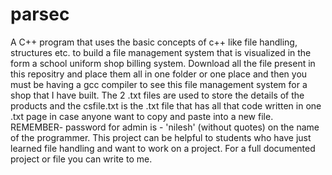 # parsec
A C++ program that uses the basic concepts of c++ like file handling, structures etc. to build a file management system that is visualized in the form a school uniform shop billing system.
Download all the file present in this repositry and place them all in one folder or one place and then you must be having a gcc compiler to see this file management system for a shop that I have built.
The 2 .txt files are used to store the details of the products and the csfile.txt is the .txt file that has all that code written in one .txt page in case anyone want to copy and paste into a new file.
REMEMBER- password for admin is - 'nilesh' (without quotes) on the name of the programmer.
This project can be helpful to students who have just learned file handling and want to work on a project.
For a full documented project or file you can write to me.
